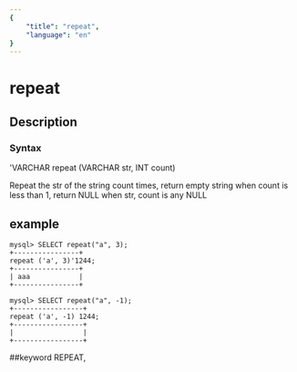 ```yaml
---
{
    "title": "repeat",
    "language": "en"
}
---
```


# repeat
## Description
### Syntax

'VARCHAR repeat (VARCHAR str, INT count)


Repeat the str of the string count times, return empty string when count is less than 1, return NULL when str, count is any NULL

## example

```
mysql> SELECT repeat("a", 3);
+----------------+
repeat ('a', 3)'1244;
+----------------+
| aaa            |
+----------------+

mysql> SELECT repeat("a", -1);
+-----------------+
repeat ('a', -1) 1244;
+-----------------+
|                 |
+-----------------+
```
##keyword
REPEAT,
